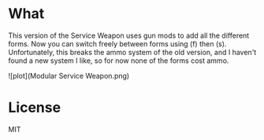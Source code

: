 # What

This version of the Service Weapon uses gun mods to add all the different forms. Now you can switch freely between forms using (f) then (s). Unfortunately, this breaks the ammo system of the old version, and I haven't found a new system I like, so for now none of the forms cost ammo.

![plot](Modular Service Weapon.png)

# License

MIT
